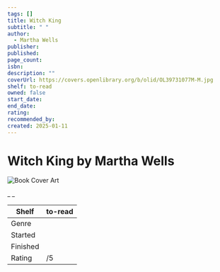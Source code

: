 ```yaml
---
tags: []
title: Witch King
subtitle: " "
author:
  - Martha Wells
publisher:
published:
page_count:
isbn:
description: ""
coverUrl: https://covers.openlibrary.org/b/olid/OL39731077M-M.jpg
shelf: to-read
owned: false
start_date:
end_date:
rating:
recommended_by:
created: 2025-01-11
---
```


# Witch King by Martha Wells

![Book Cover Art](https://covers.openlibrary.org/b/olid/OL39731077M-M.jpg)

_ _

| Shelf | to-read |
| --- | --- |
| Genre |  |
| Started |  |
| Finished |  |
| Rating | /5 |

